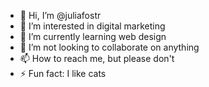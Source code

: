 - 👋 Hi, I’m @juliafostr
- 👀 I’m interested in digital marketing
- 🌱 I’m currently learning web design
- 💞️ I’m not looking to collaborate on anything
- 📫 How to reach me, but please don't
- ⚡ Fun fact: I like cats

<!---
juliafostr/juliafostr is a ✨ special ✨ repository because its `README.md` (this file) appears on your GitHub profile.
You can click the Preview link to take a look at your changes.
--->
